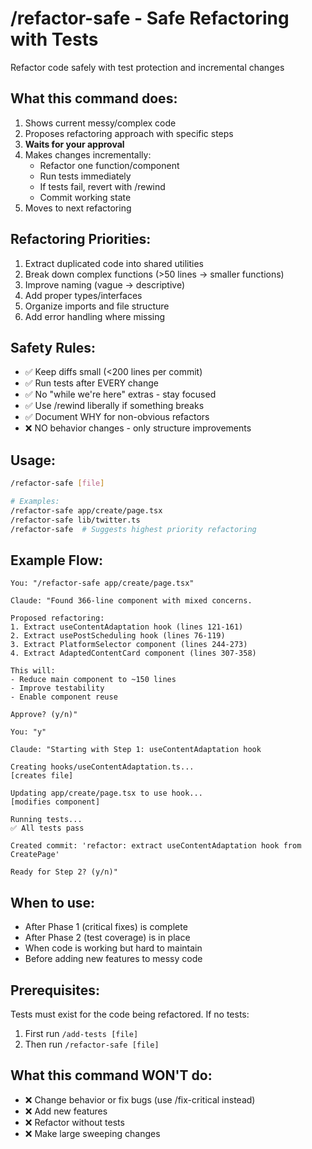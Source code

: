# /refactor-safe - Safe Refactoring with Tests

Refactor code safely with test protection and incremental changes

## What this command does:

1. Shows current messy/complex code
2. Proposes refactoring approach with specific steps
3. **Waits for your approval**
4. Makes changes incrementally:
   - Refactor one function/component
   - Run tests immediately
   - If tests fail, revert with /rewind
   - Commit working state
5. Moves to next refactoring

## Refactoring Priorities:

1. Extract duplicated code into shared utilities
2. Break down complex functions (>50 lines → smaller functions)
3. Improve naming (vague → descriptive)
4. Add proper types/interfaces
5. Organize imports and file structure
6. Add error handling where missing

## Safety Rules:

- ✅ Keep diffs small (<200 lines per commit)
- ✅ Run tests after EVERY change
- ✅ No "while we're here" extras - stay focused
- ✅ Use /rewind liberally if something breaks
- ✅ Document WHY for non-obvious refactors
- ❌ NO behavior changes - only structure improvements

## Usage:

```bash
/refactor-safe [file]

# Examples:
/refactor-safe app/create/page.tsx
/refactor-safe lib/twitter.ts
/refactor-safe  # Suggests highest priority refactoring
```

## Example Flow:

```
You: "/refactor-safe app/create/page.tsx"

Claude: "Found 366-line component with mixed concerns.

Proposed refactoring:
1. Extract useContentAdaptation hook (lines 121-161)
2. Extract usePostScheduling hook (lines 76-119)
3. Extract PlatformSelector component (lines 244-273)
4. Extract AdaptedContentCard component (lines 307-358)

This will:
- Reduce main component to ~150 lines
- Improve testability
- Enable component reuse

Approve? (y/n)"

You: "y"

Claude: "Starting with Step 1: useContentAdaptation hook

Creating hooks/useContentAdaptation.ts...
[creates file]

Updating app/create/page.tsx to use hook...
[modifies component]

Running tests...
✅ All tests pass

Created commit: 'refactor: extract useContentAdaptation hook from CreatePage'

Ready for Step 2? (y/n)"
```

## When to use:

- After Phase 1 (critical fixes) is complete
- After Phase 2 (test coverage) is in place
- When code is working but hard to maintain
- Before adding new features to messy code

## Prerequisites:

Tests must exist for the code being refactored. If no tests:
1. First run `/add-tests [file]`
2. Then run `/refactor-safe [file]`

## What this command WON'T do:

- ❌ Change behavior or fix bugs (use /fix-critical instead)
- ❌ Add new features
- ❌ Refactor without tests
- ❌ Make large sweeping changes

